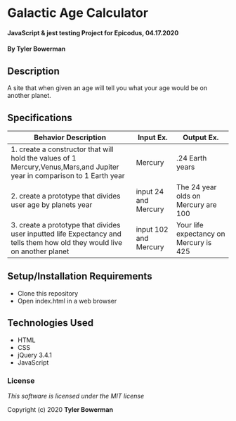 # Galactic Age Calculator

#### JavaScript & jest testing Project for Epicodus, 04.17.2020

#### By **Tyler Bowerman**

## Description

A site that when given an age will tell you what your age would be on another planet.

## Specifications

|   Behavior Description   |  Input Ex.   |        Output Ex.        |
|------------------------------|--------------|--------------------------|
| 1. create a constructor that will hold the values of 1 Mercury,Venus,Mars,and Jupiter year in comparison to 1 Earth year| Mercury| .24 Earth years
| 2. create a prototype that divides user age by planets year | input 24 and Mercury     | The 24 year olds on Mercury are 100 |
| 3. create a prototype that divides user inputted life Expectancy and tells them how old they would live on another planet  | input 102 and Mercury  |  Your life expectancy on Mercury is 425  |



## Setup/Installation Requirements

* Clone this repository
* Open index.html in a web browser

## Technologies Used

* HTML
* CSS
* jQuery 3.4.1
* JavaScript


### License

*This software is licensed under the MIT license*

Copyright (c) 2020 **Tyler Bowerman**